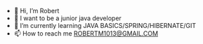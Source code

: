 - 👋 Hi, I’m Robert
- 👀 I want to be a junior java developer
- 🌱 I’m currently learning JAVA BASICS/SPRING/HIBERNATE/GIT
- 📫 How to reach me ROBERTM1013@GMAIL.COM
